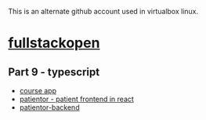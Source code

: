 This is an alternate github account used in virtualbox linux.

# [fullstackopen](https://fullstackopen.com/)

## Part 9 - typescript
* [course app](https://github.com/gorudo79/assorted-projects/tree/main/fullstackopen/react_with_types)
* [patientor - patient frontend in react](https://github.com/gorudo79/assorted-projects/tree/main/fullstackopen/patientor)
* [patientor-backend](https://github.com/gorudo79/assorted-projects/tree/main/fullstackopen/patientor-backend)
